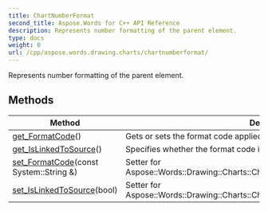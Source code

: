 ```yaml
---
title: ChartNumberFormat
second_title: Aspose.Words for C++ API Reference
description: Represents number formatting of the parent element. 
type: docs
weight: 0
url: /cpp/aspose.words.drawing.charts/chartnumberformat/
---
```


Represents number formatting of the parent element. 

## Methods

| Method | Description |
| --- | --- |
| [get_FormatCode](./get_formatcode/)() | Gets or sets the format code applied to a data label.  |
| [get_IsLinkedToSource](./get_islinkedtosource/)() | Specifies whether the format code is linked to a source cell. Default is true.  |
| [set_FormatCode](./set_formatcode/)(const System::String &) | Setter for Aspose::Words::Drawing::Charts::ChartNumberFormat::get_FormatCode.  |
| [set_IsLinkedToSource](./set_islinkedtosource/)(bool) | Setter for Aspose::Words::Drawing::Charts::ChartNumberFormat::get_IsLinkedToSource.  |

